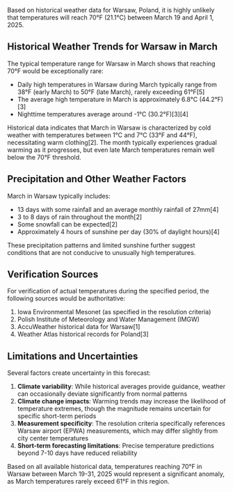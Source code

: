 Based on historical weather data for Warsaw, Poland, it is highly unlikely that temperatures will reach 70°F (21.1°C) between March 19 and April 1, 2025.

## Historical Weather Trends for Warsaw in March

The typical temperature range for Warsaw in March shows that reaching 70°F would be exceptionally rare:

- Daily high temperatures in Warsaw during March typically range from 38°F (early March) to 50°F (late March), rarely exceeding 61°F[5]
- The average high temperature in March is approximately 6.8°C (44.2°F)[3]
- Nighttime temperatures average around -1°C (30.2°F)[3][4]

Historical data indicates that March in Warsaw is characterized by cold weather with temperatures between 1°C and 7°C (33°F and 44°F), necessitating warm clothing[2]. The month typically experiences gradual warming as it progresses, but even late March temperatures remain well below the 70°F threshold.

## Precipitation and Other Weather Factors

March in Warsaw typically includes:
- 13 days with some rainfall and an average monthly rainfall of 27mm[4]
- 3 to 8 days of rain throughout the month[2]
- Some snowfall can be expected[2]
- Approximately 4 hours of sunshine per day (30% of daylight hours)[4]

These precipitation patterns and limited sunshine further suggest conditions that are not conducive to unusually high temperatures.

## Verification Sources

For verification of actual temperatures during the specified period, the following sources would be authoritative:

1. Iowa Environmental Mesonet (as specified in the resolution criteria)
2. Polish Institute of Meteorology and Water Management (IMGW)
3. AccuWeather historical data for Warsaw[1]
4. Weather Atlas historical records for Poland[3]

## Limitations and Uncertainties

Several factors create uncertainty in this forecast:

1. **Climate variability**: While historical averages provide guidance, weather can occasionally deviate significantly from normal patterns
2. **Climate change impacts**: Warming trends may increase the likelihood of temperature extremes, though the magnitude remains uncertain for specific short-term periods
3. **Measurement specificity**: The resolution criteria specifically references Warsaw airport (EPWA) measurements, which may differ slightly from city center temperatures
4. **Short-term forecasting limitations**: Precise temperature predictions beyond 7-10 days have reduced reliability

Based on all available historical data, temperatures reaching 70°F in Warsaw between March 19-31, 2025 would represent a significant anomaly, as March temperatures rarely exceed 61°F in this region.